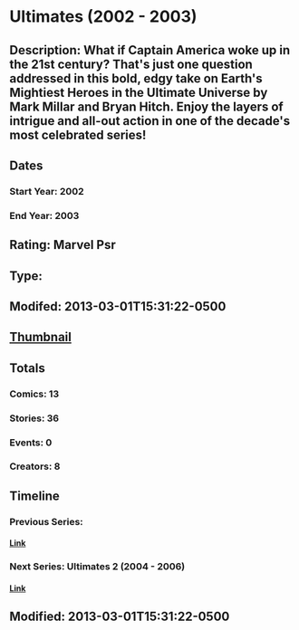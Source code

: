 # Ultimates (2002 - 2003)
## Description: What if Captain America woke up in the 21st century? That's just one question addressed in this bold, edgy take on Earth's Mightiest Heroes in the Ultimate Universe by Mark Millar and Bryan Hitch. Enjoy the layers of intrigue and all-out action in one of the decade's most celebrated series!
## Dates
### Start Year: 2002
### End Year: 2003
## Rating: Marvel Psr
## Type: 
## Modifed: 2013-03-01T15:31:22-0500
## [Thumbnail](http://i.annihil.us/u/prod/marvel/i/mg/9/40/51310f97efae2.jpg)
## Totals
### Comics: 13
### Stories: 36
### Events: 0
### Creators: 8
## Timeline
### Previous Series: 
#### [Link]()
### Next Series: Ultimates 2 (2004 - 2006)
#### [Link](http://gateway.marvel.com/v1/public/series/709)
## Modified: 2013-03-01T15:31:22-0500